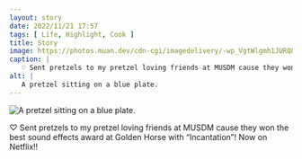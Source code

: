 ```yaml
---
layout: story
date: 2022/11/21 17:57
tags: [ Life, Highlight, Cook ]
title: Story
image: https://photos.muan.dev/cdn-cgi/imagedelivery/-wp_VgtWlgmh1JURQ8t1mg/e8ed7fbe-a220-408f-affc-6a0e92073500/public
caption: |
   ♡ Sent pretzels to my pretzel loving friends at MUSDM cause they won the best sound effects award at Golden Horse with “Incantation”! Now on Netflix!!
alt: |
   A pretzel sitting on a blue plate.
---
```


![A pretzel sitting on a blue plate.](https://photos.muan.dev/cdn-cgi/imagedelivery/-wp_VgtWlgmh1JURQ8t1mg/e8ed7fbe-a220-408f-affc-6a0e92073500/public)

♡ Sent pretzels to my pretzel loving friends at MUSDM cause they won the best sound effects award at Golden Horse with “Incantation”! Now on Netflix!!
